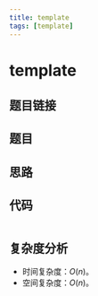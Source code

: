 ```yaml
---
title: template
tags: [template]
---
```


# template

## 题目链接
[]()

## 题目
> 

## 思路


## 代码
```javascript showLineNumbers

```

## 复杂度分析
- 时间复杂度：$O(n)$。
- 空间复杂度：$O(n)$。